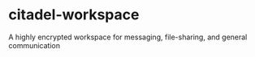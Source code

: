 # citadel-workspace
A highly encrypted workspace for messaging, file-sharing, and general communication
